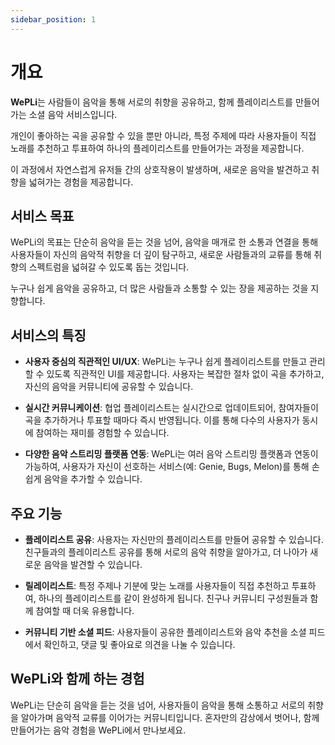 ```yaml
---
sidebar_position: 1
---
```


# 개요

**WePLi**는 사람들이 음악을 통해 서로의 취향을 공유하고, 함께 플레이리스트를 만들어가는 소셜 음악 서비스입니다. 

개인이 좋아하는 곡을 공유할 수 있을 뿐만 아니라, 특정 주제에 따라 사용자들이 직접 노래를 추천하고 투표하여 하나의 플레이리스트를 만들어가는 과정을 제공합니다. 

이 과정에서 자연스럽게 유저들 간의 상호작용이 발생하며, 새로운 음악을 발견하고 취향을 넓혀가는 경험을 제공합니다.

## 서비스 목표

WePLi의 목표는 단순히 음악을 듣는 것을 넘어, 음악을 매개로 한 소통과 연결을 통해 사용자들이 자신의 음악적 취향을 더 깊이 탐구하고, 새로운 사람들과의 교류를 통해 취향의 스펙트럼을 넓혀갈 수 있도록 돕는 것입니다. 

누구나 쉽게 음악을 공유하고, 더 많은 사람들과 소통할 수 있는 장을 제공하는 것을 지향합니다.

## 서비스의 특징

- **사용자 중심의 직관적인 UI/UX**: WePLi는 누구나 쉽게 플레이리스트를 만들고 관리할 수 있도록 직관적인 UI를 제공합니다. 사용자는 복잡한 절차 없이 곡을 추가하고, 자신의 음악을 커뮤니티에 공유할 수 있습니다.

- **실시간 커뮤니케이션**: 협업 플레이리스트는 실시간으로 업데이트되어, 참여자들이 곡을 추가하거나 투표할 때마다 즉시 반영됩니다. 이를 통해 다수의 사용자가 동시에 참여하는 재미를 경험할 수 있습니다.

- **다양한 음악 스트리밍 플랫폼 연동**: WePLi는 여러 음악 스트리밍 플랫폼과 연동이 가능하여, 사용자가 자신이 선호하는 서비스(예: Genie, Bugs, Melon)를 통해 손쉽게 음악을 추가할 수 있습니다.

## 주요 기능

- **플레이리스트 공유**: 사용자는 자신만의 플레이리스트를 만들어 공유할 수 있습니다. 친구들과의 플레이리스트 공유를 통해 서로의 음악 취향을 알아가고, 더 나아가 새로운 음악을 발견할 수 있습니다.

- **릴레이리스트**: 특정 주제나 기분에 맞는 노래를 사용자들이 직접 추천하고 투표하여, 하나의 플레이리스트를 같이 완성하게 됩니다. 친구나 커뮤니티 구성원들과 함께 참여할 때 더욱 유용합니다.

- **커뮤니티 기반 소셜 피드**: 사용자들이 공유한 플레이리스트와 음악 추천을 소셜 피드에서 확인하고, 댓글 및 좋아요로 의견을 나눌 수 있습니다.


## WePLi와 함께 하는 경험

WePLi는 단순히 음악을 듣는 것을 넘어, 사용자들이 음악을 통해 소통하고 서로의 취향을 알아가며 음악적 교류를 이어가는 커뮤니티입니다. 혼자만의 감상에서 벗어나, 함께 만들어가는 음악 경험을 WePLi에서 만나보세요.